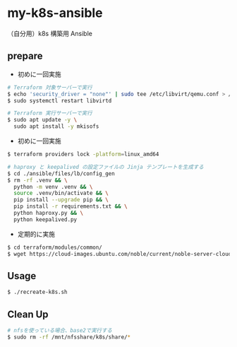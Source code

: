 # my-k8s-ansible

（自分用）k8s 構築用 Ansible

## prepare

- 初めに一回実施

```bash
# Terraform 対象サーバーで実行
$ echo 'security_driver = "none"' | sudo tee /etc/libvirt/qemu.conf > /dev/null
$ sudo systemctl restart libvirtd

# Terraform 実行サーバーで実行
$ sudo apt update -y \
  sudo apt install -y mkisofs
```

- 初めに一回実施

```bash
$ terraform providers lock -platform=linux_amd64
```

```bash
# haproxy と keepalived の設定ファイルの Jinja テンプレートを生成する
$ cd ./ansible/files/lb/config_gen
$ rm -rf .venv && \
  python -m venv .venv && \
  source .venv/bin/activate && \
  pip install --upgrade pip && \
  pip install -r requirements.txt && \
  python haproxy.py && \
  python keepalived.py
```

- 定期的に実施

```bash
$ cd terraform/modules/common/
$ wget https://cloud-images.ubuntu.com/noble/current/noble-server-cloudimg-amd64.img
```

## Usage

```bash
$ ./recreate-k8s.sh
```

## Clean Up

```bash
# nfsを使っている場合、base2で実行する
$ sudo rm -rf /mnt/nfsshare/k8s/share/*
```
